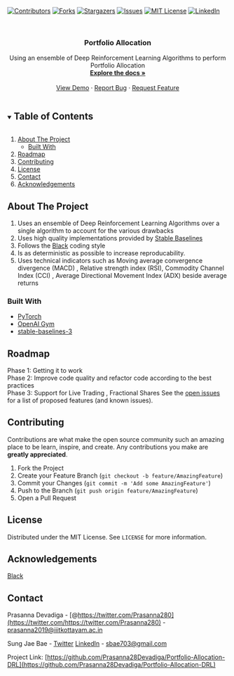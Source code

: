 <!-- PROJECT SHIELDS -->
<!--
*** I'm using markdown "reference style" links for readability.
*** Reference links are enclosed in brackets [ ] instead of parentheses ( ).
*** See the bottom of this document for the declaration of the reference variables
*** for contributors-url, forks-url, etc. This is an optional, concise syntax you may use.
*** https://www.markdownguide.org/basic-syntax/#reference-style-links
-->

[![Contributors][contributors-shield]][contributors-url]
[![Forks][forks-shield]][forks-url]
[![Stargazers][stars-shield]][stars-url]
[![Issues][issues-shield]][issues-url]
[![MIT License][license-shield]][license-url]
[![LinkedIn][linkedin-shield]][linkedin-url]

<!-- PROJECT LOGO -->
<br />
<p align="center">
  <h3 align="center">Portfolio Allocation </h3>

  <p align="center">
    Using an ensemble of Deep Reinforcement Learning Algorithms to perform Portfolio Allocation
    <br />
    <a href="https://github.com/Prasanna28Devadiga/Portfolio-Allocation-DRL
"><strong>Explore the docs »</strong></a>
    <br />
    <br />
    <a href="https://github.com/Prasanna28Devadiga/Portfolio-Allocation-DRL
">View Demo</a>
    ·
    <a href="https://github.com/Prasanna28Devadiga/Portfolio-Allocation-DRL
/issues">Report Bug</a>
    ·
    <a href="https://github.com/Prasanna28Devadiga/Portfolio-Allocation-DRL
/issues">Request Feature</a>
  </p>
</p>
<!-- TABLE OF CONTENTS -->
<details open="open">
  <summary><h2 style="display: inline-block">Table of Contents</h2></summary>
  <ol>
    <li>
      <a href="#about-the-project">About The Project</a>
      <ul>
        <li><a href="#built-with">Built With</a></li>
      </ul>
    </li>
    <li><a href="#roadmap">Roadmap</a></li>
    <li><a href="#contributing">Contributing</a></li>
    <li><a href="#license">License</a></li>
    <li><a href="#contact">Contact</a></li>
    <li><a href="#acknowledgements">Acknowledgements</a></li>
  </ol>
</details>

<!-- ABOUT THE PROJECT -->

## About The Project

1. Uses an ensemble of Deep Reinforcement Learning Algorithms over a single algorithm to account for the various drawbacks
2. Uses high quality implementations provided by [Stable Baselines](https://github.com/DLR-RM/stable-baselines3)
3. Follows the [Black](https://black.readthedocs.io/en/stable/the_black_code_style.html) coding style
4. Is as deterministic as possible to increase reproducability.
5. Uses technical indicators such as Moving average convergence divergence (MACD) , Relative strength index (RSI), Commodity Channel Index (CCI) , Average Directional Movement Index (ADX) beside average returns

### Built With

- [PyTorch](https://pytorch.org/)
- [OpenAI Gym](https://gym.openai.com/)
- [stable-baselines-3](https://stable-baselines.readthedocs.io/en/master/)

<!-- ROADMAP -->

## Roadmap

Phase 1: Getting it to work  
Phase 2: Improve code quality and refactor code according to the best practices  
Phase 3: Support for Live Trading , Fractional Shares 
See the [open issues](https://github.com/Prasanna28Devadiga/Portfolio-Allocation-DRL/issues) for a list of proposed features (and known issues).

<!-- CONTRIBUTING -->

## Contributing

Contributions are what make the open source community such an amazing place to be learn, inspire, and create. Any contributions you make are **greatly appreciated**.

1. Fork the Project
2. Create your Feature Branch (`git checkout -b feature/AmazingFeature`)
3. Commit your Changes (`git commit -m 'Add some AmazingFeature'`)
4. Push to the Branch (`git push origin feature/AmazingFeature`)
5. Open a Pull Request

<!-- LICENSE -->

## License

Distributed under the MIT License. See `LICENSE` for more information.

## Acknowledgements

[Black](https://github.com/psf/black)

<!-- CONTACT -->

## Contact

Prasanna Devadiga - [@https://twitter.com/Prasanna280](https://twitter.com/https://twitter.com/Prasanna280) - prasanna2019@iiitkottayam.ac.in

Sung Jae Bae - [Twitter](https://twitter.com/sbae703) [LinkedIn](https://www.linkedin.com/in/sungjaebae/) - sbae703@gmail.com

Project Link: [https://github.com/Prasanna28Devadiga/Portfolio-Allocation-DRL](https://github.com/Prasanna28Devadiga/Portfolio-Allocation-DRL)

<!-- MARKDOWN LINKS & IMAGES -->
<!-- https://www.markdownguide.org/basic-syntax/#reference-style-links -->

[contributors-shield]: https://img.shields.io/github/contributors/Prasanna28Devadiga/Portfolio-Allocation-DRL.svg?style=for-the-badge
[contributors-url]: https://github.com/Prasanna28Devadiga/Portfolio-Allocation-DRL/graphs/contributors
[forks-shield]: https://img.shields.io/github/forks/Prasanna28Devadiga/Portfolio-Allocation-DRL.svg?style=for-the-badge
[forks-url]: https://github.com/Prasanna28Devadiga/Portfolio-Allocation-DRL/network/members
[stars-shield]: https://img.shields.io/github/stars/Prasanna28Devadiga/Portfolio-Allocation-DRL.svg?style=for-the-badge
[stars-url]: https://github.com/Prasanna28Devadiga/Portfolio-Allocation-DRL/stargazers
[issues-shield]: https://img.shields.io/github/issues/Prasanna28Devadiga/Portfolio-Allocation-DRL.svg?style=for-the-badge
[issues-url]: https://github.com/Prasanna28Devadiga/Portfolio-Allocation-DRL/issues
[license-shield]: https://img.shields.io/github/license/Prasanna28Devadiga/Portfolio-Allocation-DRL.svg?style=for-the-badge
[license-url]: https://github.com/Prasanna28Devadiga/Portfolio-Allocation-DRL/blob/master/LICENSE.txt
[linkedin-shield]: https://img.shields.io/badge/-LinkedIn-black.svg?style=for-the-badge&logo=linkedin&colorB=555
[linkedin-url]: https://linkedin.com/in/Prasanna28Devadiga
